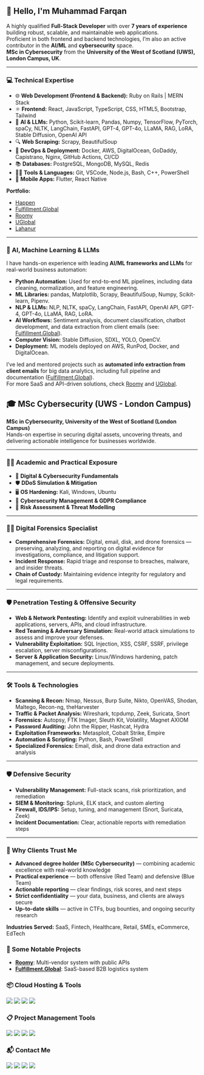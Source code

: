 ## 👋 Hello, I'm Muhammad Farqan

A highly qualified **Full-Stack Developer** with over **7 years of experience** building robust, scalable, and maintainable web applications.  
Proficient in both frontend and backend technologies, I’m also an active contributor in the **AI/ML** and **cybersecurity** space.  
**MSc in Cybersecurity** from the **University of the West of Scotland (UWS), London Campus, UK**.

---

### 💻 Technical Expertise

- 🌐 **Web Development (Frontend & Backend):** Ruby on Rails | MERN Stack
- ⚛️ **Frontend:** React, JavaScript, TypeScript, CSS, HTML5, Bootstrap, Tailwind
- 🧠 **AI & LLMs:** Python, Scikit-learn, Pandas, Numpy, TensorFlow, PyTorch, spaCy, NLTK, LangChain, FastAPI, GPT-4, GPT-4o, LLaMA, RAG, LoRA, Stable Diffusion, OpenAI API
- 🔍 **Web Scraping:** Scrapy, BeautifulSoup
- 🧰 **DevOps & Deployment:** Docker, AWS, DigitalOcean, GoDaddy, Capistrano, Nginx, GitHub Actions, CI/CD
- 📚 **Databases:** PostgreSQL, MongoDB, MySQL, Redis
- 🧑‍💻 **Tools & Languages:** Git, VSCode, Node.js, Bash, C++, PowerShell
- 📱 **Mobile Apps:** Flutter, React Native

**Portfolio:**  
- [Happen](https://happen.co.uk/)  
- [Fulfillment.Global](https://fulfillment.global/)  
- [Roomy](https://roomy.co.za/)  
- [UGlobal](https://uglobal.com/)  
- [Lahanur](https://www.lahanur.com/)

---

### 🧠 AI, Machine Learning & LLMs

I have hands-on experience with leading **AI/ML frameworks and LLMs** for real-world business automation:

- **Python Automation:** Used for end-to-end ML pipelines, including data cleaning, normalization, and feature engineering.
- **ML Libraries:** pandas, Matplotlib, Scrapy, BeautifulSoup, Numpy, Scikit-learn, Pipenv.
- **NLP & LLMs:** NLP, NLTK, spaCy, LangChain, FastAPI, OpenAI API, GPT-4, GPT-4o, LLaMA, RAG, LoRA.
- **AI Workflows:** Sentiment analysis, document classification, chatbot development, and data extraction from client emails (see: [Fulfillment.Global](https://fulfillment.global/)).
- **Computer Vision:** Stable Diffusion, SDXL, YOLO, OpenCV.
- **Deployment:** ML models deployed on AWS, RunPod, Docker, and DigitalOcean.

I’ve led and mentored projects such as **automated info extraction from client emails** for big data analytics, including full pipeline and documentation ([Fulfillment.Global](https://fulfillment.global/)).  
For more SaaS and API-driven solutions, check [Roomy](https://roomy.co.za/) and [UGlobal](https://uglobal.com/).


## 🎓 MSc Cybersecurity (UWS - London Campus)

**MSc in Cybersecurity, University of the West of Scotland (London Campus)**  
Hands-on expertise in securing digital assets, uncovering threats, and delivering actionable intelligence for businesses worldwide.

---

### 🧑‍🎓 Academic and Practical Exposure
- 🔐 **Digital & Cybersecurity Fundamentals**
- 🛡️ **DDoS Simulation & Mitigation**
- 🖥️ **OS Hardening:** Kali, Windows, Ubuntu
- 💼 **Cybersecurity Management & GDPR Compliance**
- 🧪 **Risk Assessment & Threat Modelling**

---

### 🕵️‍♂️ Digital Forensics Specialist
- **Comprehensive Forensics:** Digital, email, disk, and drone forensics — preserving, analyzing, and reporting on digital evidence for investigations, compliance, and litigation support.
- **Incident Response:** Rapid triage and response to breaches, malware, and insider threats.
- **Chain of Custody:** Maintaining evidence integrity for regulatory and legal requirements.

---

### 🛡️ Penetration Testing & Offensive Security
- **Web & Network Pentesting:** Identify and exploit vulnerabilities in web applications, servers, APIs, and cloud infrastructure.
- **Red Teaming & Adversary Simulation:** Real-world attack simulations to assess and improve your defenses.
- **Vulnerability Exploitation:** SQL Injection, XSS, CSRF, SSRF, privilege escalation, server misconfigurations.
- **Server & Application Security:** Linux/Windows hardening, patch management, and secure deployments.

---

### 🛠️ Tools & Technologies
- **Scanning & Recon:** Nmap, Nessus, Burp Suite, Nikto, OpenVAS, Shodan, Maltego, Recon-ng, theHarvester
- **Traffic & Packet Analysis:** Wireshark, tcpdump, Zeek, Suricata, Snort
- **Forensics:** Autopsy, FTK Imager, Sleuth Kit, Volatility, Magnet AXIOM
- **Password Auditing:** John the Ripper, Hashcat, Hydra
- **Exploitation Frameworks:** Metasploit, Cobalt Strike, Empire
- **Automation & Scripting:** Python, Bash, PowerShell
- **Specialized Forensics:** Email, disk, and drone data extraction and analysis

---

### 🛡️ Defensive Security
- **Vulnerability Management:** Full-stack scans, risk prioritization, and remediation
- **SIEM & Monitoring:** Splunk, ELK stack, and custom alerting
- **Firewall, IDS/IPS:** Setup, tuning, and management (Snort, Suricata, Zeek)
- **Incident Documentation:** Clear, actionable reports with remediation steps

---

### 💬 Why Clients Trust Me
- **Advanced degree holder (MSc Cybersecurity)** — combining academic excellence with real-world knowledge
- **Practical experience** — both offensive (Red Team) and defensive (Blue Team)
- **Actionable reporting** — clear findings, risk scores, and next steps
- **Strict confidentiality** — your data, business, and clients are always secure
- **Up-to-date skills** — active in CTFs, bug bounties, and ongoing security research

**Industries Served:** SaaS, Fintech, Healthcare, Retail, SMEs, eCommerce, EdTech

<h3>🚀 Some Notable Projects</h3>
<ul>
  <li><strong><a href="https://roomy.co.za/" target="_blank">Roomy</a></strong>: Multi-vendor system with public APIs</li>
  <li><strong><a href="https://fulfillment.global/" target="_blank">Fulfillment.Global</a></strong>: SaaS-based B2B logistics system</li>
</ul>

<h3>📦 Cloud Hosting & Tools</h3>
<p>
  <img src="https://img.shields.io/badge/Amazon%20AWS-232F3E.svg?style=for-the-badge&logo=Amazon-AWS&logoColor=white">
  <img src="https://img.shields.io/badge/DigitalOcean-0080FF.svg?style=for-the-badge&logo=DigitalOcean&logoColor=white">
  <img src="https://img.shields.io/badge/Docker-2496ED.svg?style=for-the-badge&logo=Docker&logoColor=white">
  <img src="https://img.shields.io/badge/GoDaddy-1BDBDB.svg?style=for-the-badge&logo=GoDaddy&logoColor=white">
</p>

<h3>📋 Project Management Tools</h3>
<p>
  <img src="https://img.shields.io/badge/Jira%20Software-0052CC.svg?style=for-the-badge&logo=Jira-Software&logoColor=white">
  <img src="https://img.shields.io/badge/Trello-0052CC.svg?style=for-the-badge&logo=Trello&logoColor=white">
  <img src="https://img.shields.io/badge/ClickUp-7B68EE.svg?style=for-the-badge&logo=ClickUp&logoColor=white">
  <img src="https://img.shields.io/badge/Notion-000000.svg?style=for-the-badge&logo=Notion&logoColor=white">
</p>

<h3>📬 Contact Me</h3>
<p>
  <a href="mailto:furqanbinameen@gmail.com"><img src="https://img.shields.io/badge/Gmail-EA4335.svg?style=for-the-badge&logo=Gmail&logoColor=white"></a>
  <a href="https://www.linkedin.com/in/muhammad-farqan-73b04b11b/" target="_blank"><img src="https://img.shields.io/badge/LinkedIn-0A66C2.svg?style=for-the-badge&logo=LinkedIn&logoColor=white"></a>
  <a href="https://calendly.com/furqanbinameen" target="_blank"><img src="https://img.shields.io/badge/Calendly-006BFF.svg?style=for-the-badge&logo=Calendly&logoColor=white"></a>
  <a href="https://www.buymeacoffee.com/farqan" target="_blank"><img src="https://img.shields.io/badge/Buy%20Me%20A%20Coffee-FFDD00.svg?style=for-the-badge&logo=Buy-Me-A-Coffee&logoColor=black"></a>
</p>
